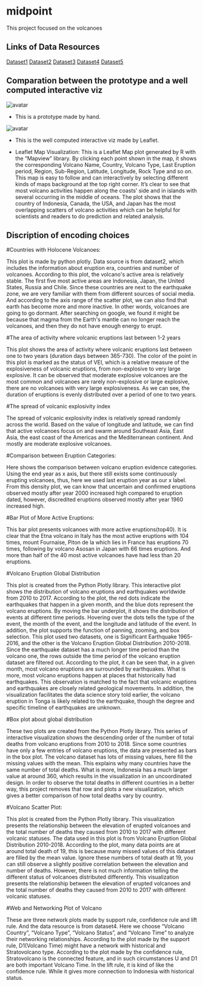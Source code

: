 # midpoint

This project focused on the volcanoes

## Links of Data Resources
 
[Dataset1](https://www.kaggle.com/code/arditriana/volcano-eruption-data-visualization/data) 
[Dataset2](https://volcano.si.edu/volcanolist_countries.cfm) 
[Dataset3](https://www.kaggle.com/datasets/usgs/earthquake-database?modal=true) 
[Dataset4](https://volcano.si.edu/volcanolist_holocene.cfm) 
[Dataset5](https://www.kaggle.com/datasets/jessemostipak/volcano-eruptions) 

## Comparation between the prototype and a well computed interactive viz 

![avatar](https://zehuiwu.georgetown.domains/ANLY503/Mid_point_Project/20881649644116_.pic.jpg)
* This is a prototype made by hand.

![avatar](https://zehuiwu.georgetown.domains/ANLY503/Mid_point_Project/20861649643623_.pic_hd.jpg)
* This is the well computed interactive viz made by Leaflet.

* Leaflet Map Visualization: This is a Leaflet Map plot generated by R with the “Mapview” library. By clicking each point shown in the map, it shows the corresponding Volcano Name, Country, Volcano Type, Last Eruption period, Region, Sub-Region, Latitude, Longitude, Rock Type and so on. This map is easy to follow and can interactively by selecting different kinds of maps background at the top right corner. It’s clear to see that most volcano activities happen along the coasts’ side and in islands with several occurring in the middle of oceans. The plot shows that the country of Indonesia, Canada, the USA, and Japan has the most overlapping scatters of volcano activities which can be helpful for scientists and readers to do prediction and related analysis.


## Discription of encoding choices

#Countries with Holocene Volcanoes:

This plot is made by python plotly. Data source is from dataset2, which includes the information about eruption era, countries and number of volcanoes. According to this plot, the volcano's active area is relatively stable. The first five most active areas are Indonesia, Japan, the United States, Russia and Chile. Since these countries are next to the earthquake zone, we are very familiar with them from different sources of social media. And according to the axis range of the scatter plot, we can also find that earth has become more and more inactive. In other words, volcanoes are going to go dormant. After searching on google, we found it might be because that magma from the Earth's mantle can no longer reach the volcanoes, and then they do not have enough energy to erupt.

#The area of activity where volcanic eruptions last between 1-2 years

This plot shows the area of activity where volcanic eruptions last between one to two years (duration days between 365-730). The color of the point in this plot is marked as the status of VEI, which is a relative measure of the explosiveness of volcanic eruptions, from non-explosive to very large explosive. It can be observed that moderate explosive volcanoes are the most common and volcanoes are rarely non-explosive or large explosive, there are no volcanoes with very large explosiveness. As we can see, the duration of eruptions is evenly distributed over a period of one to two years.

#The spread of volcanic explosivity index

The spread of volcanic explosivity index is relatively spread randomly across the world. Based on the value of longitude and latitude, we can find that active volcanoes focus on and swarm around Southeast Asia, East Asia, the east coast of the Americas and the Mediterranean continent. And mostly are moderate explosive volcanoes.

#Comparison between Eruption Categories:

Here shows the comparison between volcano eruption evidence categories. Using the end year as x axis, but there still exists some continuously erupting volcanoes, thus, here we used last eruption year as our x label. From this density plot, we can know that uncertain and confirmed eruptions observed mostly after year 2000 increased high compared to eruption dated, however, discredited eruptions observed mostly after year 1960 increased high.

#Bar Plot of More Active Eruptions:

This bar plot presents volcanoes with more active eruptions(top40). It is clear that the Etna volcano in Italy has the most active eruptions with 104 times, mount Fournaise, Piton de la which lies in France has eruptions 70 times, following by volcano Asosan in Japan with 66 times eruptions. And more than half of the 40 most active volcanoes have had less than 20 eruptions.

#Volcano Eruption Global Distribution

This plot is created from the Python Plotly library. This interactive plot shows the distribution of volcano eruptions and earthquakes worldwide from 2010 to 2017. According to the plot, the red dots indicate the earthquakes that happen in a given month, and the blue dots represent the volcano eruptions. By moving the bar underplot, it shows the distribution of events at different time periods. Hovering over the dots tells the type of the event, the month of the event, and the longitude and latitude of the event. In addition, the plot supports the function of panning, zooming, and box selection.
This plot used two datasets, one is Significant Earthquake 1965-2016, and the other is the Volcano Eruption Global Distribution 2010-2018. Since the earthquake dataset has a much longer time period than the volcano one, the rows outside the time period of the volcano eruption dataset are filtered out.
According to the plot, it can be seen that, in a given month, most volcano eruptions are surrounded by earthquakes. What is more, most volcano eruptions happen at places that historically had earthquakes. This observation is matched to the fact that volcanic eruptions and earthquakes are closely related geological movements. In addition, the visualization facilitates the data science story told earlier, the volcano eruption in Tonga is likely related to the earthquake, though the degree and specific timeline of earthquakes are unknown.

#Box plot about global distribution

These two plots are created from the Python Plotly library. This series of interactive visualization shows the descending order of the number of total deaths from volcano eruptions from 2010 to 2018. Since some countries have only a few entries of volcano eruptions, the data are presented as bars in the box plot. The volcano dataset has lots of missing values, here fill the missing values with the mean. This explains why many countries have the same number of total deaths. What is more, Indonesia has a much larger value at around 360, which results in the visualization in an uncoordinated design. In order to observe the total deaths in different countries in a better way, this project removes that row and plots a new visualization, which gives a better comparison of how total deaths vary by country.

#Volcano Scatter Plot:

This plot is created from the Python Plotly library. This visualization presents the relationship between the elevation of erupted volcanoes and the total number of deaths they caused from 2010 to 2017 with different volcanic statuses. The data used in this plot is from Volcano Eruption Global Distribution 2010-2018. According to the plot, many data points are at around total death of 19, this is because many missed values of this dataset are filled by the mean value. Ignore these numbers of total death at 19, you can still observe a slightly positive correlation between the elevation and number of deaths. However, there is not much information telling the different status of volcanoes distributed differently.
This visualization presents the relationship between the elevation of erupted volcanoes and the total number of deaths they caused from 2010 to 2017 with different volcanic statuses.

#Web and Networking Plot of Volcano

 These are three network plots made by support rule, confidence rule and lift rule. And the data resource is from dataset4. Here we choose “Volcano Country”, “Volcano Type”, “Volcano Status”, and “Volcano Time” to analyze their networking relationships. According to the plot made by the support rule, D1(Volcano Time) might have a network with historical and Stratovolcano type. According to the plot made by the confidence rule, Stratovolcano is the connected feature, and in such circumstances U and D1 are both important Volcano Time. In the lift rule, it is kind of like the confidence rule. While it gives more connection to Indonesia with historical status.
